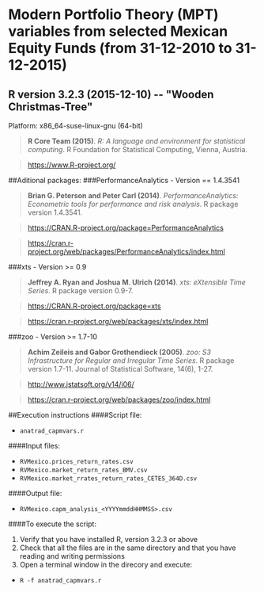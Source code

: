 # Modern Portfolio Theory (MPT) variables from selected Mexican Equity Funds (from 31-12-2010 to 31-12-2015)

## R version 3.2.3 (2015-12-10) -- "Wooden Christmas-Tree"
Platform: x86_64-suse-linux-gnu (64-bit)
>**R Core Team (2015)**. *R: A language and environment for statistical computing*. R Foundation for Statistical Computing, Vienna, Austria.

>https://www.R-project.org/

##Aditional packages:
###PerformanceAnalytics - Version == 1.4.3541
>**Brian G. Peterson and Peter Carl (2014)**. *PerformanceAnalytics: Econometric tools for performance and risk analysis*. R package version 1.4.3541.

>https://CRAN.R-project.org/package=PerformanceAnalytics

>https://cran.r-project.org/web/packages/PerformanceAnalytics/index.html

###xts - Version >= 0.9
>**Jeffrey A. Ryan and Joshua M. Ulrich (2014)**. *xts: eXtensible Time Series*. R package version 0.9-7.

>https://CRAN.R-project.org/package=xts

>https://cran.r-project.org/web/packages/xts/index.html

###zoo - Version >= 1.7-10
>**Achim Zeileis and Gabor Grothendieck (2005)**. *zoo: S3 Infrastructure for Regular and Irregular Time Series*. R package version 1.7-11. Journal of Statistical Software, 14(6), 1-27.

>http://www.jstatsoft.org/v14/i06/

>https://cran.r-project.org/web/packages/zoo/index.html

##Execution instructions
####Script file:
* `anatrad_capmvars.r`

####Input files:
* `RVMexico.prices_return_rates.csv`
* `RVMexico.market_return_rates_BMV.csv`
* `RVMexico.market_rrates_return_rates_CETES_364D.csv`

####Output file:
* `RVMexico.capm_analysis_<YYYYmmddHHMMSS>.csv`

####To execute the script:

1. Verify that you have installed R, version 3.2.3 or above
2. Check that all the files are in the same directory and that you have reading and writing permissions
3. Open a terminal window in the direcory and execute:
  * `R -f anatrad_capmvars.r`
